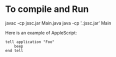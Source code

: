 # To compile and Run

   javac -cp jssc.jar Main.java
   java -cp '.:jssc.jar' Main

Here is an example of AppleScript:

    tell application "Foo"
        beep
    end tell
